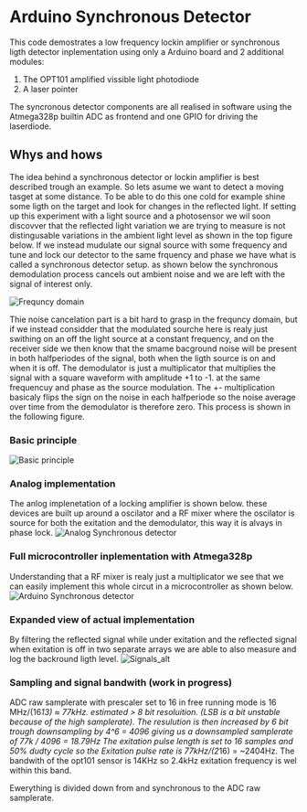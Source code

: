 # Arduino Synchronous Detector

This code demostrates a low frequency lockin amplifier or synchronous ligth detector inplementation using only a Arduino board and 2 additional modules: 
  1. The OPT101 amplified vissible light photodiode 
  2. A laser pointer 
  
The syncronous detector components are all realised in software 
using the Atmega328p builtin ADC as frontend and one GPIO for driving the laserdiode.

## Whys and hows
The idea behind a synchronous detector or lockin amplifier is best described trough an example. So lets asume we want to detect a moving tasget at some  distance. To be able to do this one cold for example shine some ligth on the target and look for changes in the reflected light. If setting up this experiment with a light source and a photosensor we wil soon discovver that the reflected light variation we are trying to measure is not distingusable variations in the ambient light level as shown in the top figure below. If we instead mudulate our signal source with some frequency and tune and lock our detector to the same frquency and phase we have what is called a synchronous detector setup. as shown below the synchronous demodulation process cancels out ambient noise and we are left with the signal of interest only.

![Frequncy domain](specs/lockin_detector-Freq_domain.drawio.png)

Thie noise cancelation part is a bit hard to grasp in the frequncy domain, but if we instead considder that the modulated sourche here is realy just swithing on an off the light source at a constant frequency, and on the receiver side we then know that the smame bacground noise will be present in both halfperiodes of the signal, both when the ligth source is on and when it is off. The demodulator is just a multiplicator that multiplies the signal with a square waveform with amplitude +1 to -1. at the same frequencuy and phase as the source modulation. The +- multiplication basicaly flips the sign on the noise in each halfperiode so the noise average over time from the demodulator is therefore zero. This process is shown in the following figure.

### Basic principle
![Basic principle](specs/lockin_detector-Signals.drawio.png)

### Analog implementation
The anlog implenetation of a locking amplifier is shown below. these devices are built up around a oscilator and a RF mixer where the oscilator is source for both the exitation and the demodulator, this way it is alvays in phase lock.
![Analog Synchronous detector](specs/Analog_detector.png)


### Full microcontroller inplementation with Atmega328p
Understanding that a RF mixer is realy just a multiplicator we see that we can easily implement this whole circut in a microcontroller as shown below. 
![Arduino Synchronous detector](specs/Arduino_detector.png)

### Expanded view of actual implementation
By filtering the reflected signal while under exitation and the reflected signal when exitation is off in two separate arrays we are able to also measure and log the backround ligth level.
![Signals_alt](specs/lockin_detector-Signals_alt.drawio.png)

###  Sampling and signal bandwith (work in progress)
ADC raw samplerate with prescaler set to 16 in free running mode is 16 MHz/(16*13) ≈ 77kHz. estimated > 8 bit resoluition. 
(LSB is a bit unstable because of the high samplerate).
The resulution is then increased by 6 bit trough downsampling by 4^6 = 4096 giving us a downsampled samplerate of 77k / 4096 = 18.79Hz
The exitation pulse length is set to 16 samples and 50% dudty cycle so the Exitation pulse rate is 77kHz/(2*16) = ~2404Hz.
The bandwith of the opt101 sensor is 14KHz so 2.4kHz exitation frequency is wel within this band.

Ewerything is divided down from and synchronous to the ADC raw samplerate.
